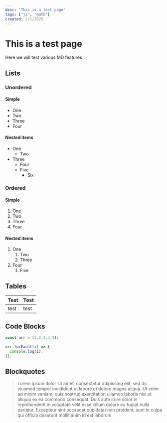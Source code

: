 ```yaml
---
desc: 'This is a test page'
tags: ["js", "math"]
created: 2/1/2025
---
```


# This is a test page

Here we will test various MD features

## Lists

### Unordered

#### Simple

- One
- Two
- Three
- Four

#### Nested items

- One
   - Two
- Three
   - Four
   - Five
      - Six


### Ordered

#### Simple

1. One
2. Two
3. Three
4. Four

#### Nested items

1. One
   1. Two
   2. Three
4. Four
   1. Five

## Tables

| Test | Test |
| ---- | ---- |
| test | test |

## Code Blocks

```ts
const arr = [1,2,3,4,5];

arr.forEach((i) => {
  console.log(i);
});
```

## Blockquotes

> Lorem ipsum dolor sit amet, consectetur adipiscing elit, sed do eiusmod tempor incididunt ut labore et dolore magna aliqua. Ut enim ad minim veniam, quis nostrud exercitation ullamco laboris nisi ut aliquip ex ea commodo consequat. Duis aute irure dolor in reprehenderit in voluptate velit esse cillum dolore eu fugiat nulla pariatur. Excepteur sint occaecat cupidatat non proident, sunt in culpa qui officia deserunt mollit anim id est laborum.
